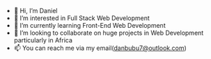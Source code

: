 - 👋 Hi, I’m Daniel
- 👀 I’m interested in Full Stack Web Development
- 🌱 I’m currently learning Front-End Web Development
- 💞️ I’m looking to collaborate on huge projects in Web Development particularly in Africa
- 📫 You can reach me via my email(danbubu7@outlook.com)

<!---
danbubu/danbubu is a ✨ special ✨ repository because its `README.md` (this file) appears on your GitHub profile.
You can click the Preview link to take a look at your changes.
--->
